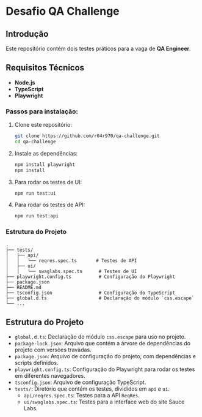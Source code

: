 # Desafio QA Challenge

## Introdução

Este repositório contém dois testes práticos para a vaga de **QA Engineer**. 

## Requisitos Técnicos

- **Node.js** 
- **TypeScript** 
- **Playwright** 

### Passos para instalação:

1. Clone este repositório:

   ```bash
   git clone https://github.com/r04r970/qa-challenge.git
   cd qa-challenge
   ```

2. Instale as dependências:

   ```bash
   npm install playwright  
   npm install
   ```

3. Para rodar os testes de UI:

   ```bash
   npm run test:ui
   ```

4. Para rodar os testes de API:

   ```bash
   npm run test:api
   ```

### Estrutura do Projeto

```plaintext
.
├── tests/
│   ├── api/
│   │   └── reqres.spec.ts       # Testes de API
│   ├── ui/
│   │   └── swaglabs.spec.ts      # Testes de UI
├── playwright.config.ts          # Configuração do Playwright
├── package.json
├── README.md
├── tsconfig.json                 # Configuração do TypeScript
├── global.d.ts                   # Declaração do módulo `css.escape`
└── ...
```

## Estrutura do Projeto

- `global.d.ts`: Declaração do módulo `css.escape` para uso no projeto.
- `package-lock.json`: Arquivo que contém a árvore de dependências do projeto com versões travadas.
- `package.json`: Arquivo de configuração do projeto, com dependências e scripts definidos.
- `playwright.config.ts`: Configuração do Playwright para rodar os testes em diferentes navegadores.
- `tsconfig.json`: Arquivo de configuração TypeScript.
- `tests/`: Diretório que contém os testes, divididos em `api` e `ui`.
  - `api/reqres.spec.ts`: Testes para a API `ReqRes`.
  - `ui/swaglabs.spec.ts`: Testes para a interface web do site Sauce Labs.

